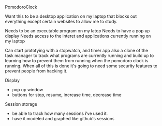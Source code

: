 PomodoroClock

Want this to be a desktop application on my laptop that blocks out everything except certain websites to allow me to study.

Needs to be an executable program on my latop
Needs to have a pop up display
Needs access to the interet and applications currently running on my laptop

Can start prototying with a stopwatch, and timer app also a clone of the task manager to track what programs 
are currently running and build up to learning how to prevent them from running when the pomodoro clock is running.
When all of this is done it's going to need some security features to prevent people from hacking it.


Display
- pop up window
- buttons for stop, resume, increase time, decrease time

Session storage 
- be able to track how many sessions i've used it. 
- have it modeled and graphed like github's sessions